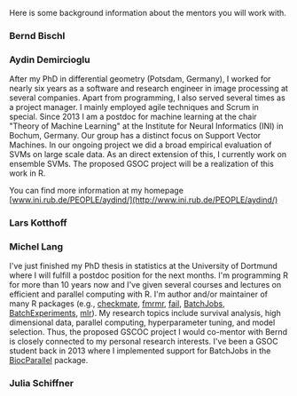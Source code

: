 Here is some background information about the mentors you will work with.

### Bernd Bischl

### Aydin Demircioglu

After my PhD in differential geometry (Potsdam, Germany), I worked for nearly six years as a software
and research engineer in image processing at several companies. Apart from
programming, I also served several times as a project manager. I mainly employed
agile techniques and Scrum in special. 
Since 2013 I am a postdoc for machine learning at the chair "Theory of Machine
Learning" at the Institute for Neural Informatics (INI) in Bochum, Germany.
Our group has a distinct focus on Support Vector Machines. In our ongoing
project we did a broad empirical evaluation of SVMs on large scale data.
As an direct extension of this, I currently work on ensemble SVMs. The proposed GSOC 
project will be a realization of this work in R.

You can find more information at my homepage [www.ini.rub.de/PEOPLE/aydind/](http://www.ini.rub.de/PEOPLE/aydind/)


### Lars Kotthoff

### Michel Lang

I've just finished my PhD thesis in statistics at the University of Dortmund where I will fulfill a postdoc position for the next months.
I'm programming R for more than 10 years now and I've given several courses and lectures on efficient and parallel computing with R. 
I'm author and/or maintainer of many R packages (e.g., [checkmate](https://github.com/mllg/checkmate), [fmrmr](https://github.com/mllg/fmrmr), [fail](https://github.com/mllg/fail), [BatchJobs](https://github.com/tudo-r/BatchJobs), [BatchExperiments](https://github.com/tudo-r/BatchExperiments), [mlr](https://github.com/berndbischl/mlr)).
My research topics include survival analysis, high dimensional data, parallel computing, hyperparameter tuning, and model selection. Thus, the proposed GSCOC project I would co-mentor with Bernd is closely connected to my personal research interests. 
I've been a GSOC student back in 2013 where I implemented support for BatchJobs in the [BiocParallel](https://github.com/Bioconductor/BiocParallel) package.
### Julia Schiffner